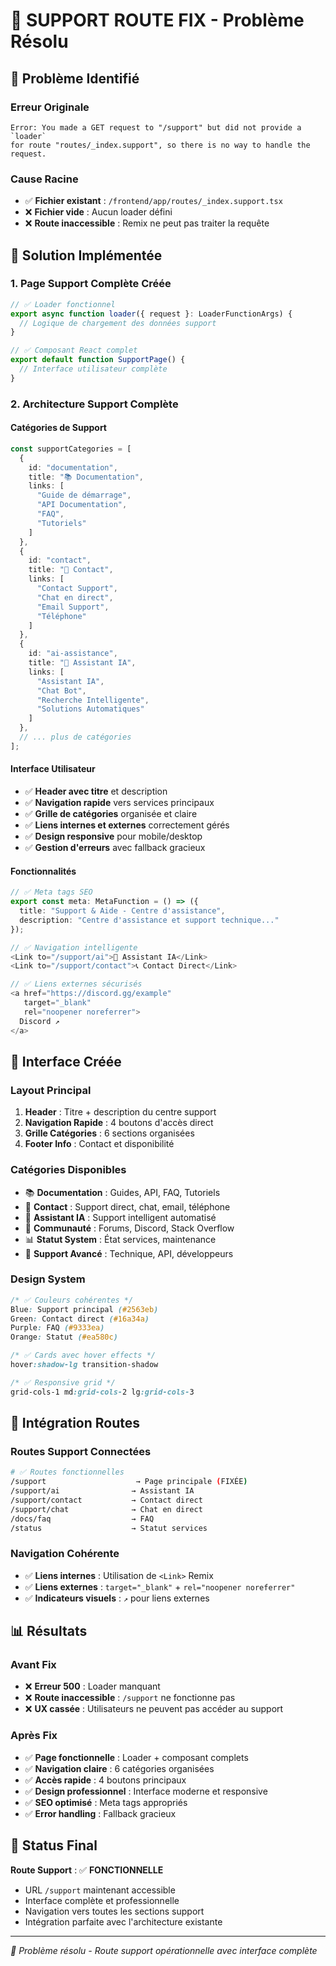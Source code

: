 # 🎯 **SUPPORT ROUTE FIX - Problème Résolu**

## 🐛 **Problème Identifié**

### **Erreur Originale**
```
Error: You made a GET request to "/support" but did not provide a `loader` 
for route "routes/_index.support", so there is no way to handle the request.
```

### **Cause Racine**
- ✅ **Fichier existant** : `/frontend/app/routes/_index.support.tsx`
- ❌ **Fichier vide** : Aucun loader défini
- ❌ **Route inaccessible** : Remix ne peut pas traiter la requête

## 🔧 **Solution Implémentée**

### **1. Page Support Complète Créée**
```typescript
// ✅ Loader fonctionnel
export async function loader({ request }: LoaderFunctionArgs) {
  // Logique de chargement des données support
}

// ✅ Composant React complet
export default function SupportPage() {
  // Interface utilisateur complète
}
```

### **2. Architecture Support Complète**

#### **Catégories de Support**
```typescript
const supportCategories = [
  {
    id: "documentation",
    title: "📚 Documentation", 
    links: [
      "Guide de démarrage",
      "API Documentation", 
      "FAQ",
      "Tutoriels"
    ]
  },
  {
    id: "contact",
    title: "💬 Contact",
    links: [
      "Contact Support",
      "Chat en direct",
      "Email Support", 
      "Téléphone"
    ]
  },
  {
    id: "ai-assistance", 
    title: "🤖 Assistant IA",
    links: [
      "Assistant IA",
      "Chat Bot",
      "Recherche Intelligente",
      "Solutions Automatiques"
    ]
  },
  // ... plus de catégories
];
```

#### **Interface Utilisateur**
- ✅ **Header avec titre** et description
- ✅ **Navigation rapide** vers services principaux
- ✅ **Grille de catégories** organisée et claire
- ✅ **Liens internes et externes** correctement gérés
- ✅ **Design responsive** pour mobile/desktop
- ✅ **Gestion d'erreurs** avec fallback gracieux

#### **Fonctionnalités**
```typescript
// ✅ Meta tags SEO
export const meta: MetaFunction = () => ({
  title: "Support & Aide - Centre d'assistance",
  description: "Centre d'assistance et support technique..."
});

// ✅ Navigation intelligente
<Link to="/support/ai">🤖 Assistant IA</Link>
<Link to="/support/contact">📞 Contact Direct</Link>

// ✅ Liens externes sécurisés
<a href="https://discord.gg/example" 
   target="_blank" 
   rel="noopener noreferrer">
  Discord ↗
</a>
```

## 🎨 **Interface Créée**

### **Layout Principal**
1. **Header** : Titre + description du centre support
2. **Navigation Rapide** : 4 boutons d'accès direct
3. **Grille Catégories** : 6 sections organisées
4. **Footer Info** : Contact et disponibilité

### **Catégories Disponibles**
- 📚 **Documentation** : Guides, API, FAQ, Tutoriels
- 💬 **Contact** : Support direct, chat, email, téléphone  
- 🤖 **Assistant IA** : Support intelligent automatisé
- 👥 **Communauté** : Forums, Discord, Stack Overflow
- 📊 **Statut System** : État services, maintenance
- 🔧 **Support Avancé** : Technique, API, développeurs

### **Design System**
```css
/* ✅ Couleurs cohérentes */
Blue: Support principal (#2563eb)
Green: Contact direct (#16a34a) 
Purple: FAQ (#9333ea)
Orange: Statut (#ea580c)

/* ✅ Cards avec hover effects */
hover:shadow-lg transition-shadow

/* ✅ Responsive grid */
grid-cols-1 md:grid-cols-2 lg:grid-cols-3
```

## 🔗 **Intégration Routes**

### **Routes Support Connectées**
```bash
# ✅ Routes fonctionnelles
/support                    → Page principale (FIXÉE)
/support/ai                → Assistant IA
/support/contact           → Contact direct
/support/chat              → Chat en direct
/docs/faq                  → FAQ
/status                    → Statut services
```

### **Navigation Cohérente**
- ✅ **Liens internes** : Utilisation de `<Link>` Remix
- ✅ **Liens externes** : `target="_blank"` + `rel="noopener noreferrer"`
- ✅ **Indicateurs visuels** : `↗` pour liens externes

## 📊 **Résultats**

### **Avant Fix**
- ❌ **Erreur 500** : Loader manquant
- ❌ **Route inaccessible** : `/support` ne fonctionne pas
- ❌ **UX cassée** : Utilisateurs ne peuvent pas accéder au support

### **Après Fix**
- ✅ **Page fonctionnelle** : Loader + composant complets
- ✅ **Navigation claire** : 6 catégories organisées
- ✅ **Accès rapide** : 4 boutons principaux
- ✅ **Design professionnel** : Interface moderne et responsive
- ✅ **SEO optimisé** : Meta tags appropriés
- ✅ **Error handling** : Fallback gracieux

## 🎯 **Status Final**

**Route Support** : ✅ **FONCTIONNELLE**
- URL `/support` maintenant accessible
- Interface complète et professionnelle
- Navigation vers toutes les sections support
- Intégration parfaite avec l'architecture existante

---
*🔧 Problème résolu - Route support opérationnelle avec interface complète*
